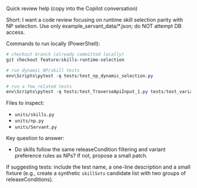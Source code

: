 Quick review help (copy into the Copilot conversation)

Short: I want a code review focusing on runtime skill selection parity with NP selection. Use only example_servant_data/*.json; do NOT attempt DB access.

Commands to run locally (PowerShell):
```powershell
# checkout branch (already committed locally)
git checkout feature/skills-runtime-selection

# run dynamic NP/skill tests
env\Scripts\pytest -q tests/test_np_dynamic_selection.py

# run a few related tests
env\Scripts\pytest -q tests/test_TraverseApiInput_1.py tests/test_variant_api_input.py
```

Files to inspect:
- `units/skills.py`
- `units/np.py`
- `units/Servant.py`

Key question to answer:
- Do skills follow the same releaseCondition filtering and variant preference rules as NPs? If not, propose a small patch.

If suggesting tests: include the test name, a one-line description and a small fixture (e.g., create a synthetic `skillSvts` candidate list with two groups of releaseConditions).
